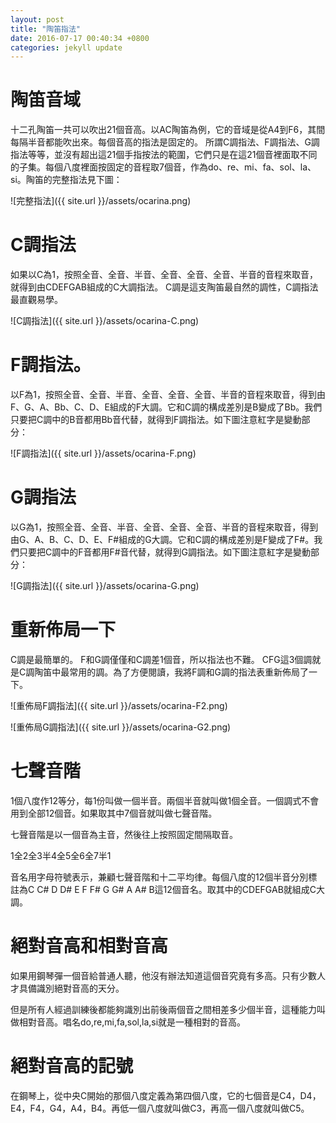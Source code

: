 ```yaml
---
layout: post
title: "陶笛指法"
date: 2016-07-17 00:40:34 +0800
categories: jekyll update
---
```


# 陶笛音域
十二孔陶笛一共可以吹出21個音高。以AC陶笛為例，它的音域是從A4到F6，其間每隔半音都能吹出來。每個音高的指法是固定的。
所謂C調指法、F調指法、G調指法等等，並沒有超出這21個手指按法的範圍，它們只是在這21個音裡面取不同的子集。每個八度裡面按固定的音程取7個音，作為do、re、mi、fa、sol、la、si。陶笛的完整指法見下圖：

![完整指法]({{ site.url }}/assets/ocarina.png)

# C調指法
如果以C為1，按照全音、全音、半音、全音、全音、全音、半音的音程來取音，就得到由CDEFGAB組成的C大調指法。 C調是這支陶笛最自然的調性，C調指法最直觀易學。

![C調指法]({{ site.url }}/assets/ocarina-C.png)

# F調指法。
以F為1，按照全音、全音、半音、全音、全音、全音、半音的音程來取音，得到由F、G、A、Bb、C、D、E組成的F大調。它和C調的構成差別是B變成了Bb。我們只要把C調中的B音都用Bb音代替，就得到F調指法。如下圖注意紅字是變動部分：

![F調指法]({{ site.url }}/assets/ocarina-F.png)

# G調指法
以G為1，按照全音、全音、半音、全音、全音、全音、半音的音程來取音，得到由G、A、B、C、D、E、F#組成的G大調。它和C調的構成差別是F變成了F#。我們只要把C調中的F音都用F#音代替，就得到G調指法。如下圖注意紅字是變動部分：

![G調指法]({{ site.url }}/assets/ocarina-G.png)

# 重新佈局一下
C調是最簡單的。 F和G調僅僅和C調差1個音，所以指法也不難。 CFG這3個調就是C調陶笛中最常用的調。為了方便閱讀，我將F調和G調的指法表重新佈局了一下。

![重佈局F調指法]({{ site.url }}/assets/ocarina-F2.png)

![重佈局G調指法]({{ site.url }}/assets/ocarina-G2.png)

# 七聲音階
1個八度作12等分，每1份叫做一個半音。兩個半音就叫做1個全音。一個調式不會用到全部12個音。如果取其中7個音就叫做七聲音階。

七聲音階是以一個音為主音，然後往上按照固定間隔取音。

1全2全3半4全5全6全7半1

音名用字母符號表示，兼顧七聲音階和十二平均律。每個八度的12個半音分別標註為C C# D D# E F F# G G# A A# B這12個音名。取其中的CDEFGAB就組成C大調。

# 絕對音高和相對音高
如果用鋼琴彈一個音給普通人聽，他沒有辦法知道這個音究竟有多高。只有少數人才具備識別絕對音高的天分。

但是所有人經過訓練後都能夠識別出前後兩個音之間相差多少個半音，這種能力叫做相對音高。唱名do,re,mi,fa,sol,la,si就是一種相對的音高。

# 絕對音高的記號
在鋼琴上，從中央C開始的那個八度定義為第四個八度，它的七個音是C4，D4，E4，F4，G4，A4，B4。再低一個八度就叫做C3，再高一個八度就叫做C5。
